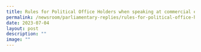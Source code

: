 ```yaml
---
title: Rules for Political Office Holders when speaking at commercial events
permalink: /newsroom/parliamentary-replies/rules-for-political-office-holders-speaking-at-commercial-events/
date: 2023-07-04
layout: post
description: ""
image: ""
---
```

